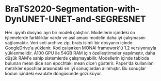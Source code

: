 # BraTS2020-Segmentation-with-DynUNET-UNET-and-SEGRESNET

Her .ipynb dosyası ayrı bir modeli çalıştırır. Modellerin içindeki ön işlemelerde farklılıklar vardır ve asıl amacı modelin daha iyi çalışmasını sağlamaktır. Veri seti archive.zip, brats isimli bir dosyanın içinde GoogleDrive'a yüklenir. Kod çalışırken MONAI framework'ü 1.2 versiyonuyla yüklenmelidir. A100 GPU ile 54GB RAM için özelleştirmeler yapılmıştır, daha düşük RAM'e sahip sistemlerde çalışmayabilir. Modellerin içinde tabloda bulunan mean dice son epochtaki mean dice'ı gösterir. Paper'da kullanılan metrikler epochlar arasındaki en iyi sonuçlardan alınmıştır. Bu sonuçlar kodun içindeki evaulate döngüsünde gözüküyor.
